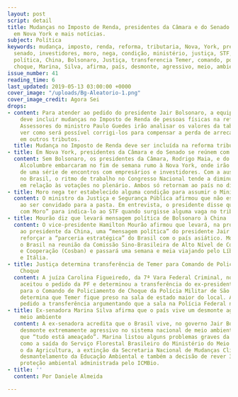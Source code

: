 ```yaml
---
layout: post
script: detail
title: Mudanças no Imposto de Renda, presidentes da Câmara e do Senado encontram investidores
  em Nova York e mais notícias.
subject: Política
keywords: mudança, imposto, renda, reforma, tributaria, Nova, York, presidente, câmara,
  senado, investidores, moro, nega, condição, ministério, justiça, STF, mourão, mensagem,
  política, China, Bolsonaro, Justiça, transferencia Temer, comando, policiamento,
  choque, Marina, Silva, afirma, país, desmonte, agressivo, meio, ambiente
issue_number: 41
reading_time: 6
last_updated: 2019-05-13 03:00:00 +0000
cover_image: "/uploads/Bg-Aleatorio-1.png"
cover_image_credit: Agora Sei
drops:
- content: Para atender ao pedido do presidente Jair Bolsonaro, a equipe econômica
    deve incluir mudanças no Imposto de Renda de pessoas físicas na reforma tributária.
    Assessores do ministro Paulo Guedes irão analisar os valores da tabela do IR e
    ver como será possível corrigi-los para compensar a perda de arrecadação com alterações
    em outros tributos.
  title: Mudança no Imposto de Renda deve ser incluída na reforma tributária
- title: Em Nova York, presidentes da Câmara e do Senado se reúnem com investidores
  content: Sem Bolsonaro, os presidentes da Câmara, Rodrigo Maia, e do Senado, Davi
    Alcolumbre embarcaram no fim de semana rumo à Nova York, onde irão participar
    de uma série de encontros com empresários e investidores. Com a ausência dos dois
    no Brasil, o ritmo de trabalho no Congresso Nacional tende a diminuir, especialmente
    em relação às votações no plenário. Ambos só retornam ao país no dia 15 de maio.
- title: Moro nega ter estabelecido alguma condição para assumir o Ministério da Justiça
  content: O ministro da Justiça e Segurança Pública afirmou que não estabeleceu condições
    ao ser convidado para a pasta. Em entrevista, o presidente disse que fez “compromisso
    com Moro” para indica-lo ao STF quando surgisse alguma vaga no tribunal.
- title: Mourão diz que levará mensagem política de Bolsonaro à China
  content: O vice-presidente Hamilton Mourão afirmou que levará, na próxima semana,
    ao presidente da China, uma “mensagem política” do presidente Jair Bolsonaro para
    reforçar a “parceria estratégica” do Brasil com o país asiático. Mourão irá representar
    o Brasil na reunião da Comissão Sino-Brasileira de Alto Nível de Concentração
    e Cooperação (Cosban) e passará uma semana e meia viajando pelo Líbano, China
    e Itália.
- title: Justiça determina transferência de Temer para Comando de Policiamento de
    Choque
  content: A juíza Carolina Figueiredo, da 7ª Vara Federal Criminal, no Rio de Janeiro
    aceitou o pedido da PF e determinou a transferência do ex-presidente Michel Temer
    para o Comando de Policiamento de Choque da Polícia Militar de São Paulo. A decisão
    determina que Temer fique preso na sala de estado maior do local. A defesa havia
    pedido a transferência argumentando que a sala na Polícia Federal não era adequada.
- title: Ex-senadora Marina Silva afirma que o país vive um desmonte agressivo no
    meio ambiente
  content: A ex-senadora acredita que o Brasil vive, no governo Jair Bolsonaro, um
    desmonte extremamente agressivo no sistema nacional de meio ambiente e afirma
    que “tudo está ameaçado”. Marina listou alguns problemas graves da gestão de Bolsonaro,
    como a saída do Serviço Florestal Brasileiro do Ministério do Meio Ambiente para
    o da Agricultura, a extinção da Secretaria Nacional de Mudanças Climáticas, o
    desmantelamento da Educação Ambiental e também a decisão de rever 334 áreas de
    proteção ambiental administrada pelo ICMBio.
- title: ''
  content: Por Daniele Almeida

---
```

